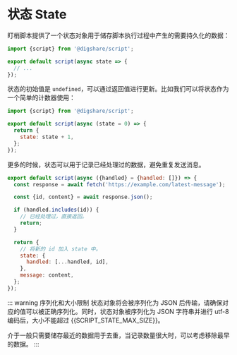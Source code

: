 <script setup>
  import {SCRIPT_STATE_MAX_SIZE} from '../constants';
</script>

# 状态 State

盯梢脚本提供了一个状态对象用于储存脚本执行过程中产生的需要持久化的数据：

```js
import {script} from '@digshare/script';

export default script(async state => {
  // ...
});
```

状态的初始值是 `undefined`，可以通过返回值进行更新。比如我们可以将状态作为一个简单的计数器使用：

```js
import {script} from '@digshare/script';

export default script(async (state = 0) => {
  return {
    state: state + 1,
  };
});
```

更多的时候，状态可以用于记录已经处理过的数据，避免重复发送消息。

```js
export default script(async ({handled} = {handled: []}) => {
  const response = await fetch('https://example.com/latest-message');

  const {id, content} = await response.json();

  if (handled.includes(id)) {
    // 已经处理过，直接返回。
    return;
  }

  return {
    // 将新的 id 加入 state 中。
    state: {
      handled: [...handled, id],
    },
    message: content,
  };
});
```

::: warning 序列化和大小限制
状态对象将会被序列化为 JSON 后传输，请确保对应的值可以被正确序列化。同时，状态对象被序列化为 JSON 字符串并进行 utf-8 编码后，大小不能超过 {{SCRIPT_STATE_MAX_SIZE}}。

介于一般只需要储存最近的数据用于去重，当记录数量很大时，可以考虑移除最早的数据。
:::
